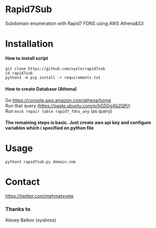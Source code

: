 # Rapid7Sub
Subdomain enumeration with Rapid7 FDNS using AWS Athena&S3
# Installation
#### How to install script
    git clone https://github.com/xyele/rapid7sub
    cd rapid7sub
    python3 -m pip install -r requirements.txt
#### How to create Database (Athena)
Go https://console.aws.amazon.com/athena/home <br>
Run that query (https://paste.ubuntu.com/p/hGSGgXb2QP/) <br>
Run `msck repair table rapid7_fdns_any` (as query)

#### The remaining steps is basic. Just create aws api key and configure variables which i specified on python file

# Usage
`python3 rapid7sub.py domain.com`

# Contact
https://twitter.com/mehmetxyele

### Thanks to
Alexey Baikov (sysboss)
